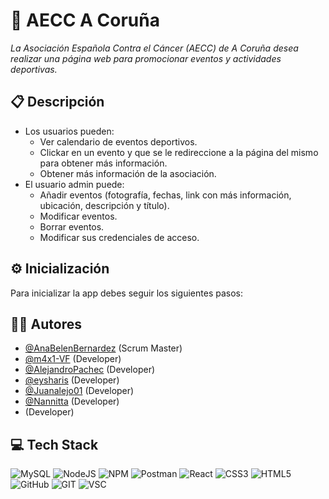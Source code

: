 # 💚 AECC A Coruña
_La Asociación Española Contra el Cáncer (AECC) de A Coruña desea realizar una página web para promocionar eventos y actividades deportivas._

## 📋 Descripción

- Los usuarios pueden:
  - Ver calendario de eventos deportivos.
  - Clickar en un evento y que se le redireccione a la página del mismo para obtener más información.
  - Obtener más información de la asociación.
- El usuario admin puede:
  - Añadir eventos (fotografía, fechas, link con más información, ubicación, descripción y título).
  - Modificar eventos.
  - Borrar eventos.
  - Modificar sus credenciales de acceso.

## ⚙ Inicialización

Para inicializar la app debes seguir los siguientes pasos:


## 👩‍💻 Autores

- [@AnaBelenBernardez](https://github.com/AnaBelenBernardez) (Scrum Master)
- [@m4x1-VF](https://github.com/m4x1-VF) (Developer)
- [@AlejandroPachec](https://github.com/AlejandroPachec) (Developer)
- [@eysharis](https://github.com/eysharis) (Developer)
- [@Juanalejo01](https://github.com/Juanalejo01) (Developer)
- [@Nannitta](https://github.com/Nannitta) (Developer)
-  (Developer)

## 💻 Tech Stack

![MySQL](https://img.shields.io/badge/MySQL-005C84?style=for-the-badge&logo=mysql&logoColor=white)
![NodeJS](https://img.shields.io/badge/Node.js-43853D?style=for-the-badge&logo=node.js&logoColor=white)
![NPM](https://img.shields.io/badge/NPM-%23CB3837.svg?style=for-the-badge&logo=npm&logoColor=white)
![Postman](https://img.shields.io/badge/Postman-FF6C37?style=for-the-badge&logo=postman&logoColor=white)
![React](https://img.shields.io/badge/react-%2320232a.svg?style=for-the-badge&logo=react&logoColor=%2361DAFB)
![CSS3](https://img.shields.io/badge/css3-%231572B6.svg?style=for-the-badge&logo=css3&logoColor=white)
![HTML5](https://img.shields.io/badge/html5-%23E34F26.svg?style=for-the-badge&logo=html5&logoColor=white)
![GitHub](https://img.shields.io/badge/GitHub-100000?style=for-the-badge&logo=github&logoColor=white)
![GIT](https://img.shields.io/badge/GIT-E44C30?style=for-the-badge&logo=git&logoColor=white)
![VSC](https://img.shields.io/badge/Visual_Studio_Code-0078D4?style=for-the-badge&logo=visual%20studio%20code&logoColor=white)
